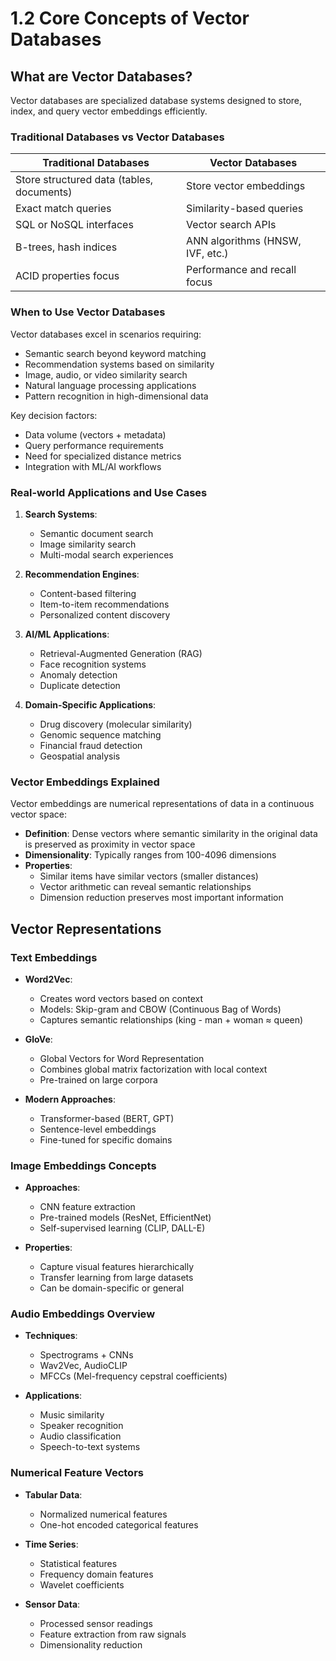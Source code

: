 # 1.2 Core Concepts of Vector Databases

## What are Vector Databases?

Vector databases are specialized database systems designed to store, index, and query vector embeddings efficiently.

### Traditional Databases vs Vector Databases

| Traditional Databases | Vector Databases |
|------------------------|-------------------|
| Store structured data (tables, documents) | Store vector embeddings |
| Exact match queries | Similarity-based queries |
| SQL or NoSQL interfaces | Vector search APIs |
| B-trees, hash indices | ANN algorithms (HNSW, IVF, etc.) |
| ACID properties focus | Performance and recall focus |

### When to Use Vector Databases

Vector databases excel in scenarios requiring:
- Semantic search beyond keyword matching
- Recommendation systems based on similarity
- Image, audio, or video similarity search
- Natural language processing applications
- Pattern recognition in high-dimensional data

Key decision factors:
- Data volume (vectors + metadata)
- Query performance requirements
- Need for specialized distance metrics
- Integration with ML/AI workflows

### Real-world Applications and Use Cases

1. **Search Systems**:
   - Semantic document search
   - Image similarity search
   - Multi-modal search experiences

2. **Recommendation Engines**:
   - Content-based filtering
   - Item-to-item recommendations
   - Personalized content discovery

3. **AI/ML Applications**:
   - Retrieval-Augmented Generation (RAG)
   - Face recognition systems
   - Anomaly detection
   - Duplicate detection

4. **Domain-Specific Applications**:
   - Drug discovery (molecular similarity)
   - Genomic sequence matching
   - Financial fraud detection
   - Geospatial analysis

### Vector Embeddings Explained

Vector embeddings are numerical representations of data in a continuous vector space:

- **Definition**: Dense vectors where semantic similarity in the original data is preserved as proximity in vector space
- **Dimensionality**: Typically ranges from 100-4096 dimensions
- **Properties**:
  - Similar items have similar vectors (smaller distances)
  - Vector arithmetic can reveal semantic relationships
  - Dimension reduction preserves most important information

## Vector Representations

### Text Embeddings

- **Word2Vec**:
  - Creates word vectors based on context
  - Models: Skip-gram and CBOW (Continuous Bag of Words)
  - Captures semantic relationships (king - man + woman ≈ queen)
  
- **GloVe**:
  - Global Vectors for Word Representation
  - Combines global matrix factorization with local context
  - Pre-trained on large corpora

- **Modern Approaches**:
  - Transformer-based (BERT, GPT)
  - Sentence-level embeddings
  - Fine-tuned for specific domains

### Image Embeddings Concepts

- **Approaches**:
  - CNN feature extraction
  - Pre-trained models (ResNet, EfficientNet)
  - Self-supervised learning (CLIP, DALL-E)
  
- **Properties**:
  - Capture visual features hierarchically
  - Transfer learning from large datasets
  - Can be domain-specific or general

### Audio Embeddings Overview

- **Techniques**:
  - Spectrograms + CNNs
  - Wav2Vec, AudioCLIP
  - MFCCs (Mel-frequency cepstral coefficients)
  
- **Applications**:
  - Music similarity
  - Speaker recognition
  - Audio classification
  - Speech-to-text systems

### Numerical Feature Vectors

- **Tabular Data**:
  - Normalized numerical features
  - One-hot encoded categorical features
  
- **Time Series**:
  - Statistical features
  - Frequency domain features
  - Wavelet coefficients
  
- **Sensor Data**:
  - Processed sensor readings
  - Feature extraction from raw signals
  - Dimensionality reduction
